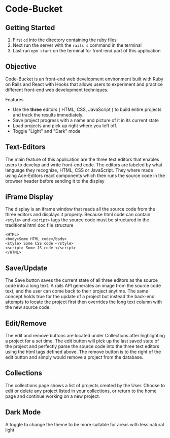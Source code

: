 # Code-Bucket 
## Getting Started

1. First `cd` into the directory containing the ruby files
2. Next run the server with the `rails s` command in the terminal
3. Last run `npm start` on the terminal for front-end part of this application


## Objective
Code-Bucket is an front-end web development environment built with Ruby on Rails and React with Hooks that allows users to experiment and practice different front-end web development techniques.

Features

* Use the **three** editors ( HTML, CSS, JavaScript ) to build entire projects and track the results immediately.
* Save project progress with a name and picture of it in its current state
* Load projects and pick up right where you left off.
* Toggle "Light" and "Dark" mode

## Text-Editors

The main feature of this application are the three text editors that enables users to develop and write front-end code. The editors are labeled by what language they recognize, HTML, CSS or JavaScript. They where made using Ace-Editors react components which then runs the source code in the browser header before sending it to the display

## iFrame Display

The display is an iframe window that reads all the source code from the three editors and displays it properly. Because html code can contain `<style>` and `<script>` tags the source code must be structured in the traditional html doc file structure

`<HTML>`\
`<body>Some HTML code</body>`\
`<style> Some CSS code </style>`\
`<script> Some JS code </script>`\
`</HTML>`

## Save/Update

The Save button saves the current state of all three editors as the source code into a long text. A rails API generates an image from the source code text, and the user can come back to their project anytime. The same concept holds true for the update of a project but instead the back-end attempts to locate the project first then overrides the long text column with the new source code.

## Edit/Remove

The edit and remove buttons are located under Collections after highlighting a project for a set time. The edit button will pick up the last saved state of the project and perfectly parse the source code into the three text editors using the html tags defined above. The remove button is to the right of the edit button and simply would remove a project from the database.

## Collections

The collections page shows a list of projects created by the User. Choose to edit or delete any project listed in your collections, or return to the home page and continue working on a new project.

## Dark Mode

A toggle to change the theme to be more suitable for areas with less natural light